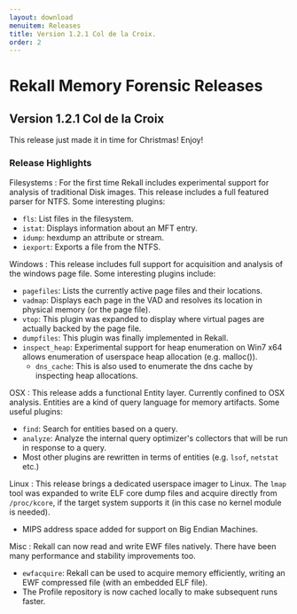 ```yaml
---
layout: download
menuitem: Releases
title: Version 1.2.1 Col de la Croix.
order: 2
---
```


# Rekall Memory Forensic Releases

## Version 1.2.1 Col de la Croix

This release just made it in time for Christmas! Enjoy!

### Release Highlights

Filesystems
:  For the first time Rekall includes experimental support for analysis of
   traditional Disk images. This release includes a full featured parser for
   NTFS. Some interesting plugins:

* `fls`: List files in the filesystem.
* `istat`: Displays information about an MFT entry.
* `idump`: hexdump an attribute or stream.
* `iexport`: Exports a file from the NTFS.

Windows
:  This release includes full support for acquisition and analysis of the
   windows page file. Some interesting plugins include:

* `pagefiles`: Lists the currently active page files and their locations.
* `vadmap`: Displays each page in the VAD and resolves its location in physical
    memory (or the page file).
* `vtop`: This plugin was expanded to display where virtual pages are actually
    backed by the page file.
* `dumpfiles`: This plugin was finally implemented in Rekall.
* `inspect_heap`: Experimental support for heap enumeration on Win7 x64 allows
  enumeration of userspace heap allocation (e.g. malloc()).
    * `dns_cache`: This is also used to enumerate the dns cache by inspecting
      heap allocations.

OSX
: This release adds a functional Entity layer. Currently confined to OSX
  analysis. Entities are a kind of query language for memory artifacts.
  Some useful plugins:

* `find`: Search for entities based on a query.
* `analyze`: Analyze the internal query optimizer's collectors that will be run in
  response to a query.
* Most other plugins are rewritten in terms of entities (e.g. `lsof`, `netstat` etc.)

Linux
: This release brings a dedicated userspace imager to Linux. The `lmap` tool was
  expanded to write ELF core dump files and acquire directly from `/proc/kcore`,
  if the target system supports it (in this case no kernel module is needed).

* MIPS address space added for support on Big Endian Machines.

Misc
: Rekall can now read and write EWF files natively. There have been many
  performance and stability improvements too.

* `ewfacquire`: Rekall can be used to acquire memory efficiently, writing an EWF
  compressed file (with an embedded ELF file).
* The Profile repository is now cached locally to make subsequent runs faster.